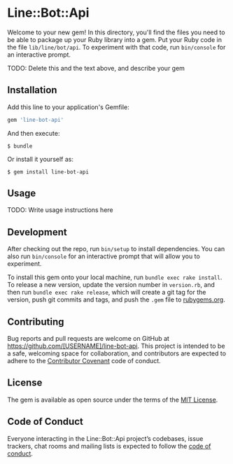 # Line::Bot::Api

Welcome to your new gem! In this directory, you'll find the files you need to be able to package up your Ruby library into a gem. Put your Ruby code in the file `lib/line/bot/api`. To experiment with that code, run `bin/console` for an interactive prompt.

TODO: Delete this and the text above, and describe your gem

## Installation

Add this line to your application's Gemfile:

```ruby
gem 'line-bot-api'
```

And then execute:

    $ bundle

Or install it yourself as:

    $ gem install line-bot-api

## Usage

TODO: Write usage instructions here

## Development

After checking out the repo, run `bin/setup` to install dependencies. You can also run `bin/console` for an interactive prompt that will allow you to experiment.

To install this gem onto your local machine, run `bundle exec rake install`. To release a new version, update the version number in `version.rb`, and then run `bundle exec rake release`, which will create a git tag for the version, push git commits and tags, and push the `.gem` file to [rubygems.org](https://rubygems.org).

## Contributing

Bug reports and pull requests are welcome on GitHub at https://github.com/[USERNAME]/line-bot-api. This project is intended to be a safe, welcoming space for collaboration, and contributors are expected to adhere to the [Contributor Covenant](http://contributor-covenant.org) code of conduct.

## License

The gem is available as open source under the terms of the [MIT License](https://opensource.org/licenses/MIT).

## Code of Conduct

Everyone interacting in the Line::Bot::Api project’s codebases, issue trackers, chat rooms and mailing lists is expected to follow the [code of conduct](https://github.com/[USERNAME]/line-bot-api/blob/master/CODE_OF_CONDUCT.md).
